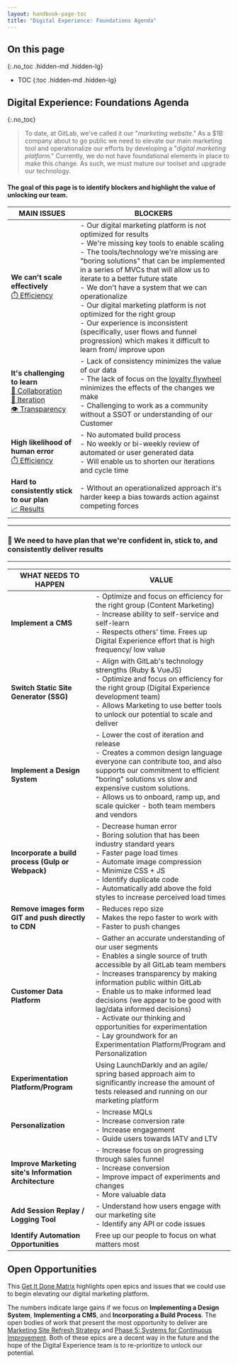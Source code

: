 ```yaml
---
layout: handbook-page-toc
title: "Digital Experience: Foundations Agenda"
---
```


## On this page
{:.no_toc .hidden-md .hidden-lg}

- TOC
{:toc .hidden-md .hidden-lg}

## Digital Experience: Foundations Agenda
{:.no_toc}

> To date, at GitLab, we've called it our "_marketing website_." As a $1B company about to go public we need to elevate our main marketing tool and operationalize our efforts by developing a "_digital marketing platform_." Currently, we do not have foundational elements in place to make this change. As such, we must mature our toolset and upgrade our technology. 

#### The goal of this page is to identify blockers and highlight the value of unlocking our team.

| MAIN ISSUES                                                                                                                                                                                                                                                       | BLOCKERS                                                                                                                                                                                                                                                                                                                                                                                                                                                                                                                                                          |
| ----------------------------------------------------------------------------------------------------------------------------------------------------------------------------------------------------------------------------------------------------------------- | ----------------------------------------------------------------------------------------------------------------------------------------------------------------------------------------------------------------------------------------------------------------------------------------------------------------------------------------------------------------------------------------------------------------------------------------------------------------------------------------------------------------------------------------------------------------- |
| **We can't scale effectively**<br>[⏱️ Efficiency](/handbook/values/#efficiency)                                                                                                                                                           | - Our digital marketing platform is not optimized for results<br>- We're missing key tools to enable scaling<br>    - The tools/technology we're missing are "boring solutions" that can be implemented in a series of MVCs that will allow us to iterate to a better future state<br>- We don't have a system that we can operationalize<br>    - Our digital marketing platform is not optimized for the right group<br>- Our experience is inconsistent (specifically, user flows and funnel progression) which makes it difficult to learn from/ improve upon |
| **It's challenging to learn**<br>[🤝 Collaboration](/handbook/values/#collaboration)<br>[👣 Iteration](/handbook/values/#iteration)<br>[👁️ Transparency](/handbook/values/#transparency) | - Lack of consistency minimizes the value of our data<br>- The lack of focus on the [loyalty flywheel](https://unity.trustradius.com/wp-content/uploads/hubspot-flywheel-inbound-method-lifecycles-1024x1024.png) minimizes the effects of the changes we make<br>- Challenging to work as a community without a SSOT or understanding of our Customer                                                                                                                                                                                                            |
| **High likelihood of human error**<br>[⏱️ Efficiency](/handbook/values/#efficiency)                                                                                                                                                       | - No automated build process<br>- No weekly or bi-weekly review of automated or user generated data<br>- Will enable us to shorten our iterations and cycle time                                                                                                                                                                                                                                                                                                                                                                                                  |
| **Hard to consistently stick to our plan**<br>[📈 Results](/handbook/values/#results)                                                                                                                                                     | - Without an operationalized approach it's harder keep a bias towards action against competing forces                                                                                                                                                                                                                                                                                                                                                                                                                                                             |


---

### 🎯 We need to have plan that we're confident in, stick to, and consistently deliver results

---

| WHAT NEEDS TO HAPPEN                                  | VALUE                                                                                                                                                                                                                                                                                                                                                                                                                                                              |
| ----------------------------------------------------- | ------------------------------------------------------------------------------------------------------------------------------------------------------------------------------------------------------------------------------------------------------------------------------------------------------------------------------------------------------------------------------------------------------------------------------------------------------------------ |
| **Implement a CMS**                                   | - Optimize and focus on efficiency for the right group (Content Marketing)<br>    - Increase ability to self-service and self-learn<br>    - Respects others' time. Frees up Digital Experience effort that is high frequency/ low value                                                                                                                                                                                                                            |
| **Switch Static Site Generator (SSG)**                | - Align with GitLab's technology strengths (Ruby & VueJS)<br>    - Optimize and focus on efficiency for the right group (Digital Experience development team)<br>    - Allows Marketing to use better tools to unlock our potential to scale and deliver                                                                                                                                                                                                            |
| **Implement a Design System**                         | - Lower the cost of iteration and release<br>    - Creates a common design language everyone can contribute too, and also supports our commitment to efficient "boring" solutions vs slow and expensive custom solutions.<br>    - Allows us to onboard, ramp up, and scale quicker - both team members and vendors                                                                                                                                                |
| **Incorporate a build process (Gulp or Webpack)**     | - Decrease human error<br>    - Boring solution that has been industry standard years<br>    - Faster page load times<br>        - Automate image compression<br>        - Minimize CSS + JS<br>        - Identify duplicate code<br>        - Automatically add above the fold styles to increase perceived load times                                                                                                                                            |
| **Remove images form GIT and push directly to CDN**   | - Reduces repo size<br>    - Makes the repo faster to work with<br>    - Faster to push changes                                                                                                                                                                                                                                                                                                                                                                    |
| **Customer Data Platform**                            | - Gather an accurate understanding of our user segments<br>- Enables a single source of truth accessible by all GitLab team members<br>- Increases transparency by making information public within GitLab<br>- Enable us to make informed lead decisions (we appear to be good with lag/data informed decisions)<br>- Activate our thinking and opportunities for experimentation<br>- Lay groundwork for an Experimentation Platform/Program and Personalization |
| **Experimentation Platform/Program**                  | Using LaunchDarkly and an agile/ spring based approach aim to significantly increase the amount of tests released and running on our marketing platform                                                                                                                                                                                                                                                                                                            |
| **Personalization**                                   | - Increase MQLs<br>- Increase conversion rate<br>- Increase engagement<br>- Guide users towards IATV and LTV                                                                                                                                                                                                                                                                                                                                                       |
| **Improve Marketing site's Information Architecture** | - Increase focus on progressing through sales funnel<br>- Increase conversion<br>- Improve impact of experiments and changes<br>- More valuable data                                                                                                                                                                                                                                                                                                               |
| **Add Session Replay / Logging Tool**                 | - Understand how users engage with our marketing site<br>- Identify any API or code issues                                                                                                                                                                                                                                                                                                                                                                         |
| **Identify Automation Opportunities**                 | Free up our people to focus on what matters most                                                                                                                                                                                                                                                                                                                                                                                                                   |

## Open Opportunities
This [Get It Done Matrix](https://docs.google.com/spreadsheets/d/1G809pSClwbGCMaEJdzz_MHykVBOlPV3XYFi-IhU02Oo/edit#gid=0) highlights open epics and issues that we could use to begin elevating our digital marketing platform.

The numbers indicate large gains if we focus on **Implementing a Design System**, **Implementing a CMS**, and **Incorporating a Build Process**. The open bodies of work that present the most opportunity to deliver are [Marketing Site Refresh Strategy](https://gitlab.com/groups/gitlab-com/marketing/growth-marketing/-/epics/32#note_384150218) and [Phase 5: Systems for Continuous Improvement](https://gitlab.com/groups/gitlab-com/marketing/growth-marketing/-/epics/55#note_381002507). Both of these epics are a decent way in the future and the hope of the Digital Experience team is to re-prioritize to unlock our potential.